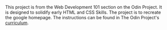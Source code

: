 This project is from the Web Development 101 section on the Odin Project.
It is designed to solidify early HTML and CSS Skills.
The project is to recreate the google homepage.
The instructions can be found in The Odin Project's [curriculum](http://www.theodinproject.com/courses/web-development-101/lessons/html-css).
